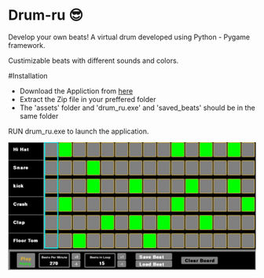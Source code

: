 # Drum-ru 😎

Develop your own beats!
A virtual drum developed using Python - Pygame framework.

Custimizable beats with different sounds and colors.

#Installation

 - Download the Appliction from [here](https://github.com/awes0m/pybeats/raw/main/Drum_ru__Python_Based_drumPad_Windowsx86x64.zip)
 - Extract the Zip file in your preffered folder
 - The 'assets' folder and  'drum_ru.exe' and 'saved_beats' should be in the same folder

RUN drum_ru.exe to launch the application.


<img src="app-screenshot.JPG" alt="Application screenshot">

